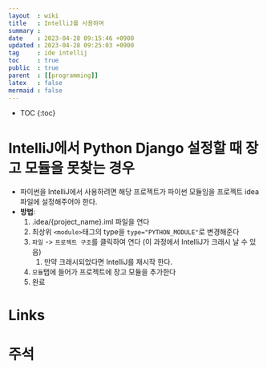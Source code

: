 ```yaml
---
layout  : wiki
title   : IntelliJ를 사용하며 
summary : 
date    : 2023-04-28 09:15:46 +0900
updated : 2023-04-28 09:25:03 +0900
tag     : ide intellij
toc     : true
public  : true
parent  : [[programming]]
latex   : false
mermaid : false
---
```

* TOC
{:toc}

# IntelliJ에서 Python Django 설정할 때 장고 모듈을 못찾는 경우
* 파이썬을 IntelliJ에서 사용하려면 해당 프로젝트가 파이썬 모듈임을 프로젝트 idea 파일에 설정해주어야 한다.
* **방법**:
	1. .idea/{project_name}.iml 파일을 연다
	2. 최상위 `<module>`태그의 type을 `type="PYTHON_MODULE"`로 변경해준다
	3. `파일` -> `프로젝트 구조`를 클릭하여 연다 (이 과정에서 IntelliJ가 크래시 날 수 있음)
		1. 만약 크래시되었다면 IntelliJ를 재시작 한다.
	4. `모듈`탭에 들어가 프로젝트에 장고 모듈을 추가한다
	5. 완료

# Links

# 주석